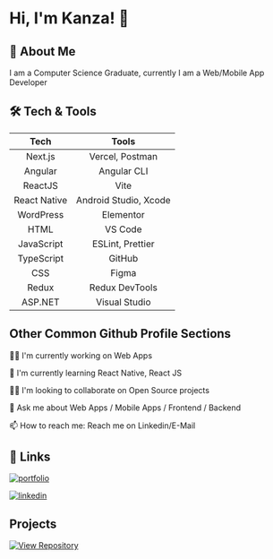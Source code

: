 
# Hi, I'm Kanza! 👋


## 🚀 About Me

I am a Computer Science Graduate, 
currently I am a Web/Mobile App Developer
## 🛠 Tech & Tools

<div align="center">


| Tech           | Tools                               |
|:--------------:|:------------------------------------:|
| Next.js        | Vercel, Postman                     |
| Angular        | Angular CLI                         |
| ReactJS        | Vite                                |
| React Native   | Android Studio, Xcode               |
| WordPress      | Elementor                           |
| HTML           | VS Code                             |
| JavaScript     | ESLint, Prettier                    |
| TypeScript     | GitHub                              |
| CSS            | Figma                               |
| Redux          | Redux DevTools                      |
| ASP.NET        | Visual Studio                       |


</div>


## Other Common Github Profile Sections

👩‍💻 I'm currently working on Web Apps

🧠 I'm currently learning React Native, React JS

👯‍♀️ I'm looking to collaborate on Open Source projects

💬 Ask me about Web Apps / Mobile Apps / Frontend / Backend

📫 How to reach me: Reach me on Linkedin/E-Mail


## 🔗 Links

[![portfolio](https://img.shields.io/badge/my_portfolio-000?style=for-the-badge&logo=ko-fi&logoColor=white)](https://kanza-portfolio.vercel.app/)
       
[![linkedin](https://img.shields.io/badge/linkedin-0A66C2?style=for-the-badge&logo=linkedin&logoColor=white)](https://www.linkedin.com/in/kanza-shahid-/)

## Projects

[![View Repository](https://img.shields.io/badge/View-Repository-blue?style=for-the-badge&logo=github)](https://github.com/kanza-shahid-dev?tab=repositories)


